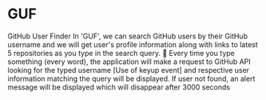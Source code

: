# GUF
GitHub User Finder
In 'GUF', we can search GitHub users by their GitHub username and we will 
get user's profile information along with links to latest 5 repositories as you 
type in the search query.
 Every time you type something (every word), the application will make a 
request to GitHub API looking for the typed username [Use of keyup event] 
and respective user information matching the query will be displayed. If user 
not found, an alert message will be displayed which will disappear after 
3000 seconds
